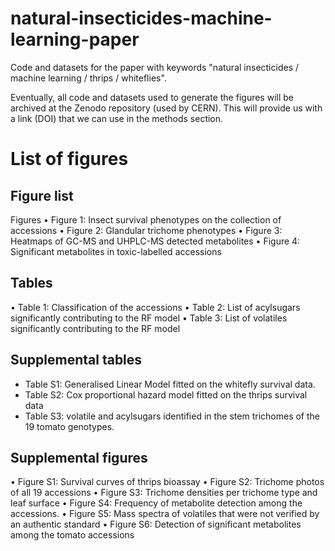# natural-insecticides-machine-learning-paper
Code and datasets for the paper with keywords "natural insecticides / machine learning / thrips / whiteflies".

Eventually, all code and datasets used to generate the figures will be archived at the Zenodo repository (used by CERN). This will provide us with a link (DOI) that we can use in the methods section.  

# List of figures
## Figure list
Figures
•	Figure 1: Insect survival phenotypes on the collection of accessions
•	Figure 2: Glandular trichome phenotypes 
•	Figure 3: Heatmaps of GC-MS and UHPLC-MS detected metabolites
•	Figure 4: Significant metabolites in toxic-labelled accessions

## Tables
•	Table 1: Classification of the accessions
•	Table 2: List of acylsugars significantly contributing to the RF model
•	Table 3: List of volatiles significantly contributing to the RF model


## Supplemental tables 
- Table S1: Generalised Linear Model fitted on the whitefly survival data.
- Table S2: Cox proportional hazard model fitted on the thrips survival data
- Table S3: volatile and acylsugars identified in the stem trichomes of the 19 tomato genotypes. 

## Supplemental figures
•	Figure S1: Survival curves of thrips bioassay
•	Figure S2: Trichome photos of all 19 accessions
•	Figure S3: Trichome densities per trichome type and leaf surface
•	Figure S4: Frequency of metabolite detection among the accessions.
•	Figure S5: Mass spectra of volatiles that were not verified by an authentic standard
•	Figure S6: Detection of significant metabolites among the tomato accessions

